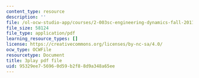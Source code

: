 ```yaml
---
content_type: resource
description: ''
file: /ol-ocw-studio-app/courses/2-003sc-engineering-dynamics-fall-2011/95329ee756960d59b2f88d9a348a65ee_fZKrUgm9R1o.pdf
file_size: 58124
file_type: application/pdf
learning_resource_types: []
license: https://creativecommons.org/licenses/by-nc-sa/4.0/
ocw_type: OCWFile
resourcetype: Document
title: 3play pdf file
uid: 95329ee7-5696-0d59-b2f8-8d9a348a65ee
---
```


